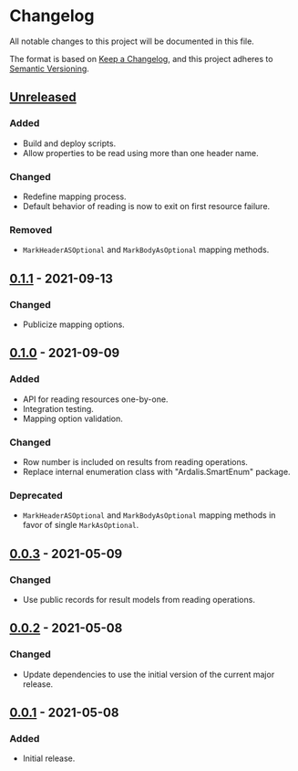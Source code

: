 # Changelog
All notable changes to this project will be documented in this file.

The format is based on [Keep a Changelog](https://keepachangelog.com/en/1.0.0/),
and this project adheres to [Semantic Versioning](https://semver.org/spec/v2.0.0.html).

## [Unreleased]
### Added
- Build and deploy scripts.
- Allow properties to be read using more than one header name.

### Changed
- Redefine mapping process.
- Default behavior of reading is now to exit on first resource failure.

### Removed
- `MarkHeaderASOptional` and `MarkBodyAsOptional` mapping methods.

## [0.1.1] - 2021-09-13
### Changed
- Publicize mapping options.

## [0.1.0] - 2021-09-09
### Added
- API for reading resources one-by-one.
- Integration testing.
- Mapping option validation.

### Changed
- Row number is included on results from reading operations.
- Replace internal enumeration class with "Ardalis.SmartEnum" package.

### Deprecated
- `MarkHeaderASOptional` and `MarkBodyAsOptional` mapping methods in favor of single `MarkAsOptional`.

## [0.0.3] - 2021-05-09
### Changed
- Use public records for result models from reading operations.

## [0.0.2] - 2021-05-08
### Changed
- Update dependencies to use the initial version of the current major release.

## [0.0.1] - 2021-05-08
### Added
- Initial release.

[Unreleased]: https://github.com/lanceccraig/SpreadsheetIO/compare/0.1.1...HEAD
[0.1.1]: https://github.com/lanceccraig/SpreadsheetIO/compare/0.1.0...0.1.1
[0.1.0]: https://github.com/lanceccraig/SpreadsheetIO/compare/0.0.3...0.1.0
[0.0.3]: https://github.com/lanceccraig/SpreadsheetIO/compare/0.0.2...0.0.3
[0.0.2]: https://github.com/lanceccraig/SpreadsheetIO/compare/0.0.1...0.0.2
[0.0.1]: https://github.com/lanceccraig/SpreadsheetIO/releases/tag/0.0.1
